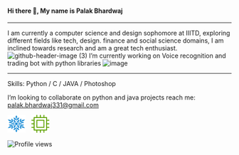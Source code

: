 #### Hi there 👋, My name is Palak Bhardwaj

---------------------------------------------------------------------------------------------------------------------------------------------------

I am currently a computer science and design sophomore at IIITD, exploring different fields like tech, design. finance and social science domains, I am inclined towards research and am a great tech enthusiast.
![github-header-image (3)](https://github.com/palak-b19/palak-b19/assets/119069053/369173c3-42a5-47c9-b37f-cad9deb2ac1c)
 I’m currently working on Voice recognition and trading bot with python libraries
![image](https://github.com/palak-b19/palak-b19/assets/119069053/a0261473-d0a6-4d58-a579-e5efb3ec5e94)



----------------------------------------------------------------------------------------------------------------------------------------------------


Skills: Python / C / JAVA / Photoshop


I’m looking to collaborate on python and java projects 
reach me: palak.bhardwaj331@gmail.com


<a href='https://archiveprogram.github.com/'><img src='https://raw.githubusercontent.com/acervenky/animated-github-badges/master/assets/acbadge.gif' width='40' height='40'></a> <a href='https://docs.github.com/en/developers'><img src='https://raw.githubusercontent.com/acervenky/animated-github-badges/master/assets/devbadge.gif' width='40' height='40'></a> 





![Profile views](https://gpvc.arturio.dev/palak-b19)  


